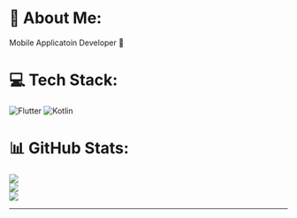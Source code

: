 # 💫 About Me:
Mobile Applicatoin Developer 📱


# 💻 Tech Stack:
![Flutter](https://img.shields.io/badge/Flutter-%2302569B.svg?style=for-the-badge&logo=Flutter&logoColor=white) ![Kotlin](https://img.shields.io/badge/kotlin-%237F52FF.svg?style=for-the-badge&logo=kotlin&logoColor=white)
# 📊 GitHub Stats:
![](https://github-readme-stats.vercel.app/api?username=emirbashiri&theme=dark&hide_border=false&include_all_commits=false&count_private=false)<br/>
![](https://github-readme-streak-stats.herokuapp.com/?user=emirbashiri&theme=dark&hide_border=false)<br/>
![](https://github-readme-stats.vercel.app/api/top-langs/?username=emirbashiri&theme=dark&hide_border=false&include_all_commits=false&count_private=false&layout=compact)

---


<!-- Proudly created with GPRM ( https://gprm.itsvg.in ) -->
